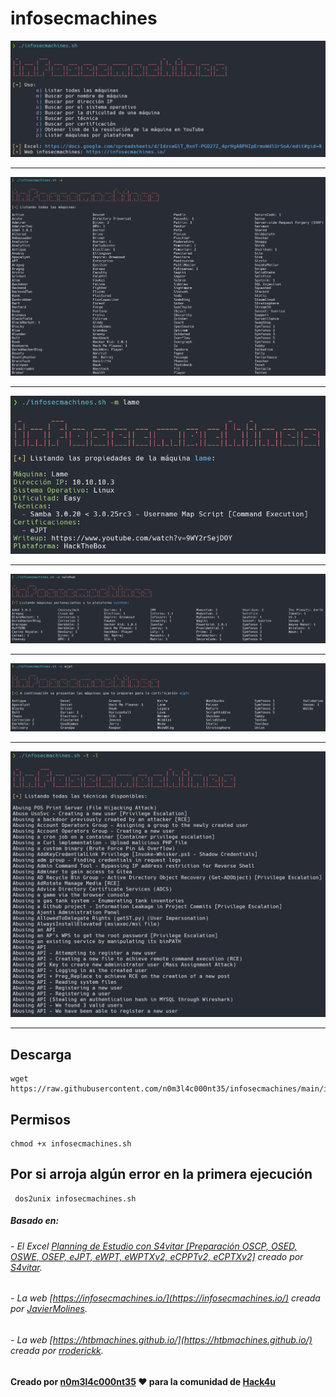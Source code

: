 # infosecmachines

<img title="Panel de ayuda" alt="Panel de ayuda" src="/images/infosecmachines.png">

---

<img title="Listar todas las máquinas" alt="Todas las máquinas" src="/images/all_machines.png">

---

<img title="Propiedades de una máquina" alt="Propiedades de una máquina" src="/images/machine.png">

---

<img title="Listar máquinas por plataforma" alt="Listar máquinas por plataforma" src="/images/platform.png">

---

<img title="Listar máquinas por certificación" alt="Listar máquinas por certificación" src="/images/certification.png">

---

<img title="Listar todas las técnicas" alt="Listar todas las técnicas" src="/images/list_techniques.png">

---

## Descarga

```shell
wget https://raw.githubusercontent.com/n0m3l4c000nt35/infosecmachines/main/infosecmachines.sh
```

## Permisos

```shell
chmod +x infosecmachines.sh
```

## Por si arroja algún error en la primera ejecución

```shell
 dos2unix infosecmachines.sh
```

##### Basado en:
###### - El Excel [Planning de Estudio con S4vitar [Preparación OSCP, OSED, OSWE, OSEP, eJPT, eWPT, eWPTXv2, eCPPTv2, eCPTXv2]](https://docs.google.com/spreadsheets/d/1dzvaGlT_0xnT-PGO27Z_4prHgA8PHIpErmoWdlUrSoA/edit#gid=0) creado por [S4vitar](https://github.com/s4vitar).
###### - La web [https://infosecmachines.io/](https://infosecmachines.io/) creada por [JavierMolines](https://github.com/JavierMolines/).
###### - La web [https://htbmachines.github.io/](https://htbmachines.github.io/) creada por [rroderickk](https://github.com/rroderickk).

#### Creado por [n0m3l4c000nt35](https://github.com/n0m3l4c000nt35) ♥ para la comunidad de [Hack4u](https://hack4u.io/)
